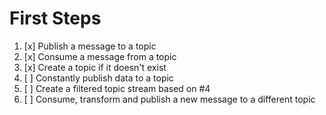 # First Steps

1. [x] Publish a message to a topic
2. [x] Consume a message from a topic
3. [x] Create a topic if it doesn't exist
4. [ ] Constantly publish data to a topic
5. [ ] Create a filtered topic stream based on #4
6. [ ] Consume, transform and publish a new message to a different topic
